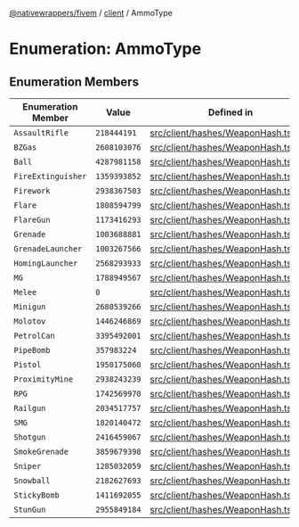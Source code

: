 [@nativewrappers/fivem](../../README.md) / [client](../README.md) / AmmoType

# Enumeration: AmmoType

## Enumeration Members

| Enumeration Member | Value | Defined in |
| ------ | ------ | ------ |
| `AssaultRifle` | `218444191` | [src/client/hashes/WeaponHash.ts:152](https://github.com/nativewrappers/fivem/blob/5ebb4b78605d0cb7cf468eefa811c3a586dedc74/src/client/hashes/WeaponHash.ts#L152) |
| `BZGas` | `2608103076` | [src/client/hashes/WeaponHash.ts:168](https://github.com/nativewrappers/fivem/blob/5ebb4b78605d0cb7cf468eefa811c3a586dedc74/src/client/hashes/WeaponHash.ts#L168) |
| `Ball` | `4287981158` | [src/client/hashes/WeaponHash.ts:149](https://github.com/nativewrappers/fivem/blob/5ebb4b78605d0cb7cf468eefa811c3a586dedc74/src/client/hashes/WeaponHash.ts#L149) |
| `FireExtinguisher` | `1359393852` | [src/client/hashes/WeaponHash.ts:143](https://github.com/nativewrappers/fivem/blob/5ebb4b78605d0cb7cf468eefa811c3a586dedc74/src/client/hashes/WeaponHash.ts#L143) |
| `Firework` | `2938367503` | [src/client/hashes/WeaponHash.ts:160](https://github.com/nativewrappers/fivem/blob/5ebb4b78605d0cb7cf468eefa811c3a586dedc74/src/client/hashes/WeaponHash.ts#L160) |
| `Flare` | `1808594799` | [src/client/hashes/WeaponHash.ts:144](https://github.com/nativewrappers/fivem/blob/5ebb4b78605d0cb7cf468eefa811c3a586dedc74/src/client/hashes/WeaponHash.ts#L144) |
| `FlareGun` | `1173416293` | [src/client/hashes/WeaponHash.ts:145](https://github.com/nativewrappers/fivem/blob/5ebb4b78605d0cb7cf468eefa811c3a586dedc74/src/client/hashes/WeaponHash.ts#L145) |
| `Grenade` | `1003688881` | [src/client/hashes/WeaponHash.ts:163](https://github.com/nativewrappers/fivem/blob/5ebb4b78605d0cb7cf468eefa811c3a586dedc74/src/client/hashes/WeaponHash.ts#L163) |
| `GrenadeLauncher` | `1003267566` | [src/client/hashes/WeaponHash.ts:157](https://github.com/nativewrappers/fivem/blob/5ebb4b78605d0cb7cf468eefa811c3a586dedc74/src/client/hashes/WeaponHash.ts#L157) |
| `HomingLauncher` | `2568293933` | [src/client/hashes/WeaponHash.ts:162](https://github.com/nativewrappers/fivem/blob/5ebb4b78605d0cb7cf468eefa811c3a586dedc74/src/client/hashes/WeaponHash.ts#L162) |
| `MG` | `1788949567` | [src/client/hashes/WeaponHash.ts:156](https://github.com/nativewrappers/fivem/blob/5ebb4b78605d0cb7cf468eefa811c3a586dedc74/src/client/hashes/WeaponHash.ts#L156) |
| `Melee` | `0` | [src/client/hashes/WeaponHash.ts:142](https://github.com/nativewrappers/fivem/blob/5ebb4b78605d0cb7cf468eefa811c3a586dedc74/src/client/hashes/WeaponHash.ts#L142) |
| `Minigun` | `2680539266` | [src/client/hashes/WeaponHash.ts:159](https://github.com/nativewrappers/fivem/blob/5ebb4b78605d0cb7cf468eefa811c3a586dedc74/src/client/hashes/WeaponHash.ts#L159) |
| `Molotov` | `1446246869` | [src/client/hashes/WeaponHash.ts:154](https://github.com/nativewrappers/fivem/blob/5ebb4b78605d0cb7cf468eefa811c3a586dedc74/src/client/hashes/WeaponHash.ts#L154) |
| `PetrolCan` | `3395492001` | [src/client/hashes/WeaponHash.ts:146](https://github.com/nativewrappers/fivem/blob/5ebb4b78605d0cb7cf468eefa811c3a586dedc74/src/client/hashes/WeaponHash.ts#L146) |
| `PipeBomb` | `357983224` | [src/client/hashes/WeaponHash.ts:166](https://github.com/nativewrappers/fivem/blob/5ebb4b78605d0cb7cf468eefa811c3a586dedc74/src/client/hashes/WeaponHash.ts#L166) |
| `Pistol` | `1950175060` | [src/client/hashes/WeaponHash.ts:148](https://github.com/nativewrappers/fivem/blob/5ebb4b78605d0cb7cf468eefa811c3a586dedc74/src/client/hashes/WeaponHash.ts#L148) |
| `ProximityMine` | `2938243239` | [src/client/hashes/WeaponHash.ts:165](https://github.com/nativewrappers/fivem/blob/5ebb4b78605d0cb7cf468eefa811c3a586dedc74/src/client/hashes/WeaponHash.ts#L165) |
| `RPG` | `1742569970` | [src/client/hashes/WeaponHash.ts:158](https://github.com/nativewrappers/fivem/blob/5ebb4b78605d0cb7cf468eefa811c3a586dedc74/src/client/hashes/WeaponHash.ts#L158) |
| `Railgun` | `2034517757` | [src/client/hashes/WeaponHash.ts:161](https://github.com/nativewrappers/fivem/blob/5ebb4b78605d0cb7cf468eefa811c3a586dedc74/src/client/hashes/WeaponHash.ts#L161) |
| `SMG` | `1820140472` | [src/client/hashes/WeaponHash.ts:153](https://github.com/nativewrappers/fivem/blob/5ebb4b78605d0cb7cf468eefa811c3a586dedc74/src/client/hashes/WeaponHash.ts#L153) |
| `Shotgun` | `2416459067` | [src/client/hashes/WeaponHash.ts:147](https://github.com/nativewrappers/fivem/blob/5ebb4b78605d0cb7cf468eefa811c3a586dedc74/src/client/hashes/WeaponHash.ts#L147) |
| `SmokeGrenade` | `3859679398` | [src/client/hashes/WeaponHash.ts:167](https://github.com/nativewrappers/fivem/blob/5ebb4b78605d0cb7cf468eefa811c3a586dedc74/src/client/hashes/WeaponHash.ts#L167) |
| `Sniper` | `1285032059` | [src/client/hashes/WeaponHash.ts:151](https://github.com/nativewrappers/fivem/blob/5ebb4b78605d0cb7cf468eefa811c3a586dedc74/src/client/hashes/WeaponHash.ts#L151) |
| `Snowball` | `2182627693` | [src/client/hashes/WeaponHash.ts:150](https://github.com/nativewrappers/fivem/blob/5ebb4b78605d0cb7cf468eefa811c3a586dedc74/src/client/hashes/WeaponHash.ts#L150) |
| `StickyBomb` | `1411692055` | [src/client/hashes/WeaponHash.ts:164](https://github.com/nativewrappers/fivem/blob/5ebb4b78605d0cb7cf468eefa811c3a586dedc74/src/client/hashes/WeaponHash.ts#L164) |
| `StunGun` | `2955849184` | [src/client/hashes/WeaponHash.ts:155](https://github.com/nativewrappers/fivem/blob/5ebb4b78605d0cb7cf468eefa811c3a586dedc74/src/client/hashes/WeaponHash.ts#L155) |
